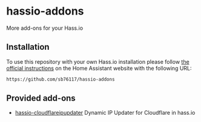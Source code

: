 # hassio-addons

More add-ons for your Hass.io

## Installation

To use this repository with your own Hass.io installation please follow [the official instructions](https://www.home-assistant.io/hassio/installing_third_party_addons/) on the Home Assistant website with the following URL:

```txt
https://github.com/sb76117/hassio-addons
```

## Provided add-ons

- [hassio-cloudflareipupdater](https://github.com/sb76117/hassio-cloudflareipupdater) Dynamic IP Updater for Cloudflare in hass.io

